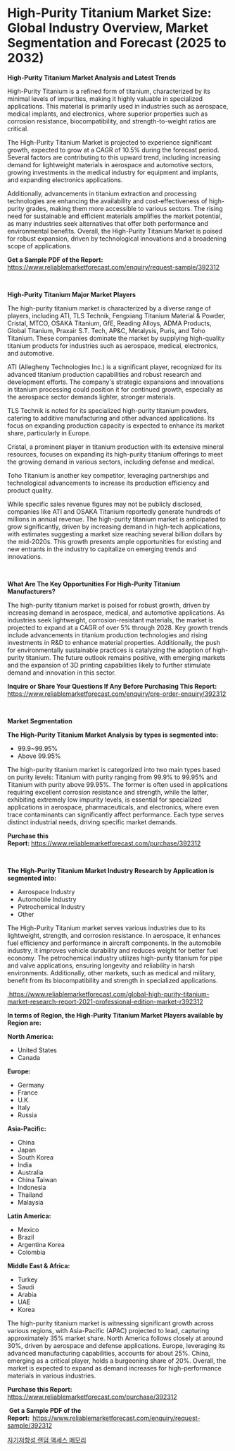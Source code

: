 <p><h1>High-Purity Titanium Market Size: Global Industry Overview, Market Segmentation and Forecast (2025 to 2032)</h1></p><p><strong>High-Purity Titanium Market Analysis and Latest Trends</strong></p>
<p><p>High-Purity Titanium is a refined form of titanium, characterized by its minimal levels of impurities, making it highly valuable in specialized applications. This material is primarily used in industries such as aerospace, medical implants, and electronics, where superior properties such as corrosion resistance, biocompatibility, and strength-to-weight ratios are critical. </p><p>The High-Purity Titanium Market is projected to experience significant growth, expected to grow at a CAGR of 10.5% during the forecast period. Several factors are contributing to this upward trend, including increasing demand for lightweight materials in aerospace and automotive sectors, growing investments in the medical industry for equipment and implants, and expanding electronics applications. </p><p>Additionally, advancements in titanium extraction and processing technologies are enhancing the availability and cost-effectiveness of high-purity grades, making them more accessible to various sectors. The rising need for sustainable and efficient materials amplifies the market potential, as many industries seek alternatives that offer both performance and environmental benefits. Overall, the High-Purity Titanium Market is poised for robust expansion, driven by technological innovations and a broadening scope of applications.</p></p>
<p><strong>Get a Sample PDF of the Report:&nbsp;</strong> <a href="https://www.reliablemarketforecast.com/enquiry/request-sample/392312?utm_campaign=1080&utm_medium=2&utm_source=Github&utm_content=ia&utm_term=17012025&utm_id=high-purity-titanium">https://www.reliablemarketforecast.com/enquiry/request-sample/392312</a></p>
<p>&nbsp;</p>
<p><strong>High-Purity Titanium Major Market Players</strong></p>
<p><p>The high-purity titanium market is characterized by a diverse range of players, including ATI, TLS Technik, Fengxiang Titanium Material & Powder, Cristal, MTCO, OSAKA Titanium, GfE, Reading Alloys, ADMA Products, Global Titanium, Praxair S.T. Tech, AP&C, Metalysis, Puris, and Toho Titanium. These companies dominate the market by supplying high-quality titanium products for industries such as aerospace, medical, electronics, and automotive.</p><p>ATI (Allegheny Technologies Inc.) is a significant player, recognized for its advanced titanium production capabilities and robust research and development efforts. The company's strategic expansions and innovations in titanium processing could position it for continued growth, especially as the aerospace sector demands lighter, stronger materials. </p><p>TLS Technik is noted for its specialized high-purity titanium powders, catering to additive manufacturing and other advanced applications. Its focus on expanding production capacity is expected to enhance its market share, particularly in Europe.</p><p>Cristal, a prominent player in titanium production with its extensive mineral resources, focuses on expanding its high-purity titanium offerings to meet the growing demand in various sectors, including defense and medical.</p><p>Toho Titanium is another key competitor, leveraging partnerships and technological advancements to increase its production efficiency and product quality. </p><p>While specific sales revenue figures may not be publicly disclosed, companies like ATI and OSAKA Titanium reportedly generate hundreds of millions in annual revenue. The high-purity titanium market is anticipated to grow significantly, driven by increasing demand in high-tech applications, with estimates suggesting a market size reaching several billion dollars by the mid-2020s. This growth presents ample opportunities for existing and new entrants in the industry to capitalize on emerging trends and innovations.</p></p>
<p>&nbsp;</p>
<p><strong>What Are The Key Opportunities For High-Purity Titanium Manufacturers?</strong></p>
<p><p>The high-purity titanium market is poised for robust growth, driven by increasing demand in aerospace, medical, and automotive applications. As industries seek lightweight, corrosion-resistant materials, the market is projected to expand at a CAGR of over 5% through 2028. Key growth trends include advancements in titanium production technologies and rising investments in R&D to enhance material properties. Additionally, the push for environmentally sustainable practices is catalyzing the adoption of high-purity titanium. The future outlook remains positive, with emerging markets and the expansion of 3D printing capabilities likely to further stimulate demand and innovation in this sector.</p></p>
<p><strong>Inquire or Share Your Questions If Any Before Purchasing This Report:</strong> <a href="https://www.reliablemarketforecast.com/enquiry/pre-order-enquiry/392312?utm_campaign=1080&utm_medium=2&utm_source=Github&utm_content=ia&utm_term=17012025&utm_id=high-purity-titanium">https://www.reliablemarketforecast.com/enquiry/pre-order-enquiry/392312</a></p>
<p>&nbsp;</p>
<p><strong>Market Segmentation</strong></p>
<p><strong>The High-Purity Titanium Market Analysis by types is segmented into:</strong></p>
<p><ul><li>99.9~99.95%</li><li>Above 99.95%</li></ul></p>
<p><p>The high-purity titanium market is categorized into two main types based on purity levels: Titanium with purity ranging from 99.9% to 99.95% and Titanium with purity above 99.95%. The former is often used in applications requiring excellent corrosion resistance and strength, while the latter, exhibiting extremely low impurity levels, is essential for specialized applications in aerospace, pharmaceuticals, and electronics, where even trace contaminants can significantly affect performance. Each type serves distinct industrial needs, driving specific market demands.</p></p>
<p><strong>Purchase this Report:&nbsp;</strong><a href="https://www.reliablemarketforecast.com/purchase/392312?utm_campaign=1080&utm_medium=2&utm_source=Github&utm_content=ia&utm_term=17012025&utm_id=high-purity-titanium">https://www.reliablemarketforecast.com/purchase/392312</a></p>
<p>&nbsp;</p>
<p><strong>The High-Purity Titanium Market Industry Research by Application is segmented into:</strong></p>
<p><ul><li>Aerospace Industry</li><li>Automobile Industry</li><li>Petrochemical Industry</li><li>Other</li></ul></p>
<p><p>The High-Purity Titanium market serves various industries due to its lightweight, strength, and corrosion resistance. In aerospace, it enhances fuel efficiency and performance in aircraft components. In the automobile industry, it improves vehicle durability and reduces weight for better fuel economy. The petrochemical industry utilizes high-purity titanium for pipe and valve applications, ensuring longevity and reliability in harsh environments. Additionally, other markets, such as medical and military, benefit from its biocompatibility and strength in specialized applications.</p></p>
<p><a href="https://www.reliablemarketforecast.com/global-high-purity-titanium-market-research-report-2021-professional-edition-market-r392312?utm_campaign=1080&utm_medium=2&utm_source=Github&utm_content=ia&utm_term=17012025&utm_id=high-purity-titanium">&nbsp;https://www.reliablemarketforecast.com/global-high-purity-titanium-market-research-report-2021-professional-edition-market-r392312</a></p>
<p><strong>In terms of Region, the High-Purity Titanium Market Players available by Region are:</strong></p>
<p>
    <p> <strong> North America: </strong>
        <ul>
            <li>United States</li>
            <li>Canada</li>
        </ul>
        </p> 
    <p> <strong> Europe: </strong>
        <ul>
            <li>Germany</li>
            <li>France</li>
            <li>U.K.</li>
            <li>Italy</li>
            <li>Russia</li>
        </ul>
        </p> 
    <p> <strong> Asia-Pacific: </strong>
        <ul>
            <li>China</li>
            <li>Japan</li>
            <li>South Korea</li>
            <li>India</li>
            <li>Australia</li>
            <li>China Taiwan</li>
            <li>Indonesia</li>
            <li>Thailand</li>
            <li>Malaysia</li>
        </ul>
        </p> 
    <p> <strong> Latin America: </strong>
        <ul>
            <li>Mexico</li>
            <li>Brazil</li>
            <li>Argentina Korea</li>
            <li>Colombia</li>
        </ul>
        </p> 
    <p> <strong> Middle East & Africa: </strong>
        <ul>
            <li>Turkey</li>
            <li>Saudi</li>
            <li>Arabia</li>
            <li>UAE</li>
            <li>Korea</li>
        </ul>
    </p>
    </p>
<p><p>The high-purity titanium market is witnessing significant growth across various regions, with Asia-Pacific (APAC) projected to lead, capturing approximately 35% market share. North America follows closely at around 30%, driven by aerospace and defense applications. Europe, leveraging its advanced manufacturing capabilities, accounts for about 25%. China, emerging as a critical player, holds a burgeoning share of 20%. Overall, the market is expected to expand as demand increases for high-performance materials in various industries.</p></p>
<p><strong>Purchase this Report: </strong><a href="https://www.reliablemarketforecast.com/purchase/392312?utm_campaign=1080&utm_medium=2&utm_source=Github&utm_content=ia&utm_term=17012025&utm_id=high-purity-titanium">https://www.reliablemarketforecast.com/purchase/392312</a></p>
<p>&nbsp;<strong>Get a Sample PDF of the Report:&nbsp;&nbsp;</strong><a href="https://www.reliablemarketforecast.com/enquiry/request-sample/392312?utm_campaign=1080&utm_medium=2&utm_source=Github&utm_content=ia&utm_term=17012025&utm_id=high-purity-titanium">https://www.reliablemarketforecast.com/enquiry/request-sample/392312</a></p>
<p><strong></strong></p>
<p><p><a href="https://github.com/sougarounis/Market-Research-Report-List-6/blob/main/614920131389.md?utm_campaign=1080&utm_medium=2&utm_source=Github&utm_content=ia&utm_term=17012025&utm_id=high-purity-titanium">자기저항성 랜덤 액세스 메모리</a></p></p>
